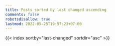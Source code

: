 ```yaml
---
title: Posts sorted by last changed ascending
comments: false
robotsdisallow: true
lastmod: 2022-05-25T19:57:23+07:00
---
```


{{< index sortby="last-changed" sortdir="asc" >}}
